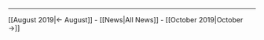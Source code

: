 <!-- LANG:EN, title="September 2019"-->

<hr>

[[August 2019|← August]] - [[News|All News]] - [[October 2019|October →]]